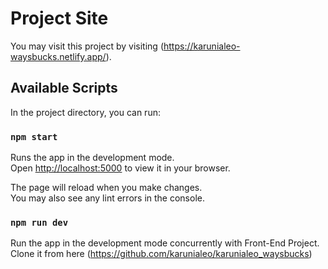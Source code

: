 # Project Site

You may visit this project by visiting (https://karunialeo-waysbucks.netlify.app/).

## Available Scripts

In the project directory, you can run:

### `npm start`

Runs the app in the development mode.\
Open [http://localhost:5000](http://localhost:5000) to view it in your browser.

The page will reload when you make changes.\
You may also see any lint errors in the console.

### `npm run dev`

Run the app in the development mode concurrently with Front-End Project.
Clone it from here (https://github.com/karunialeo/karunialeo_waysbucks)
